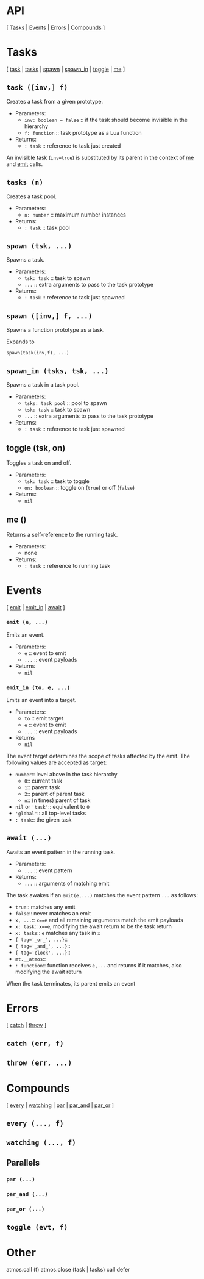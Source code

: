 # API

[
    [Tasks](#tasks) |
    [Events](#events) |
    [Errors](#errors) |
    [Compounds](#compound-statements)
]

# Tasks

[
    [task](#task-inv-f) |
    [tasks](#tasks-n) |
    [spawn](#spawn-tsk-) |
    [spawn_in](#spawn_in-tsks-tsk-) |
    [toggle](#toggle-tsk-on) |
    [me](#me-)
]

## `task ([inv,] f)`

Creates a task from a given prototype.

- Parameters:
    - `inv: boolean = false`
        :: if the task should become invisible in the hierarchy
    - `f: function`
        :: task prototype as a Lua function
- Returns:
    - `: task`
        :: reference to task just created

An invisible task (`inv=true`) is substituted by its parent in the context
of [me](#me) and [emit](#emit) calls.

## `tasks (n)`

Creates a task pool.

- Parameters:
    - `n: number`
        :: maximum number instances
- Returns:
    - `: task`
        :: task pool

## `spawn (tsk, ...)`

Spawns a task.

- Parameters:
    - `tsk: task`
        :: task to spawn
    - `...`
        :: extra arguments to pass to the task prototype
- Returns:
    - `: task`
        :: reference to task just spawned

## `spawn ([inv,] f, ...)`

Spawns a function prototype as a task.

Expands to

```
spawn(task(inv,f), ...)
```

## `spawn_in (tsks, tsk, ...)`

Spawns a task in a task pool.

- Parameters:
    - `tsks: task pool`
        :: pool to spawn
    - `tsk: task`
        :: task to spawn
    - `...`
        :: extra arguments to pass to the task prototype
- Returns:
    - `: task`
        :: reference to task just spawned

## toggle (tsk, on)

Toggles a task on and off.

- Parameters:
    - `tsk: task`
        :: task to toggle
    - `on: boolean`
        :: toggle on (`true`) or off (`false`)
- Returns:
    - `nil`

## me ()

Returns a self-reference to the running task.

- Parameters:
    - none
- Returns:
    - `: task`
        :: reference to running task

# Events

[
    [emit](#emit-e-) |
    [emit_in](#emit_in-to-) |
    [await](#await)
]

### `emit (e, ...)`

Emits an event.

- Parameters:
    - `e`
        :: event to emit
    - `...`
        :: event payloads
- Returns
    - `nil`

### `emit_in (to, e, ...)`

Emits an event into a target.

- Parameters:
    - `to`
        :: emit target
    - `e`
        :: event to emit
    - `...`
        :: event payloads
- Returns
    - `nil`

The event target determines the scope of tasks affected by the emit.
The following values are accepted as target:

- `number`:: level above in the task hierarchy
    - `0`:: current task
    - `1`:: parent task
    - `2`:: parent of parent task
    - `n`:: (n times) parent of task
- `nil` or `'task'`:: equivalent to `0`
- `'global'`:: all top-level tasks
- `: task`:: the given task

## `await (...)`

Awaits an event pattern in the running task.

- Parameters:
    - `...`
        :: event pattern
- Returns:
    - `...`
        :: arguments of matching emit

The task awakes if an `emit(e,...)` matches the event pattern `...` as follows:

- `true`:: matches any emit
- `false`:: never matches an emit
- `x, ...`:: `x==e` and all remaining arguments match the emit payloads
- `x: task`:: `x==e`, modifying the await return to be the task return
- `x: tasks`:: `e` matches any task in `x`
- `{ tag='_or_', ...}`::
- `{ tag='_and_', ...}`::
- `{ tag='clock', ...}`::
- `mt.__atmos`::
- `: function`:: function receives `e,...` and returns if it matches, also
    modifying the await return

When the task terminates, its parent emits an event

# Errors

[
    [catch](#catch-err-f) |
    [throw](#throw-err-)
]

## `catch (err, f)`

## `throw (err, ...)`

# Compounds

[
    [every](#every-f) |
    [watching](#watching-f) |
    [par](#par) |
    [par_and](#par_and) |
    [par_or](#par_or)
]

## `every (..., f)`

## `watching (..., f)`

## Parallels

### `par (...)`
### `par_and (...)`
### `par_or (...)`

## `toggle (evt, f)`

# Other

atmos.call (t)
atmos.close (task | tasks)
call
defer
